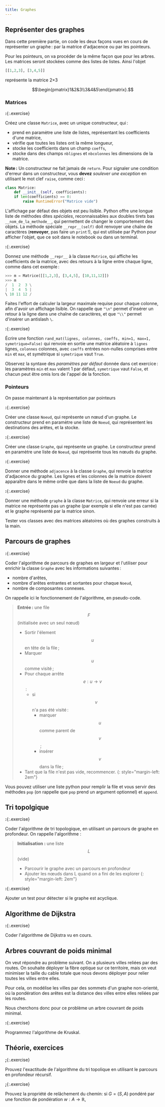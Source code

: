 ```yaml
---
title: Graphes
---
```


## Représenter des graphes

Dans cette première partie, on code les deux façons vues en cours de représenter un graphe : par la matrice d'adjacence ou par les pointeurs.

Pour les pointeurs, on va procéder de la même façon que pour les arbres. Les matrices seront stockées comme des listes de listes. Ainsi l'objet

~~~python
[[1,2,3], [3,4,5]]
~~~

représente la matrice 2×3 

$$\begin{pmatrix}1&2&3\\3&4&5\end{pmatrix}.$$

### Matrices

**:**{:.exercise}

Créez une classe `Matrice`, avec un unique constructeur, qui :

- prend en paramètre une liste de listes, représentant les coefficients d'une matrice,
- vérifie que toutes les listes ont la même longueur,
- stocke les coefficients dans un champ `coeffs`,
- stocke dans des champs `nblignes` et `nbcolonnes` les dimensions de la matrice.

**Note :** Un constructeur ne fait jamais de `return`. Pour signaler une condition d'erreur dans un constructeur, vous **devez** *soulever une exception* en utilisant le mot clef `raise`, comme ceci :

~~~python
class Matrice:
    def __init__(self, coefficients):
	if len(coefficients) == 0:
	    raise RuntimeError("Matrice vide")
~~~

L'affichage par défaut des objets est peu lisible. Python offre une longue liste de méthodes dites *spéciales*, reconnaissables aux doubles tirets bas `__nom_de_la_methode__`, qui permettent de changer le comportement des objets. La méthode spéciale `__repr__(self)` doit renvoyer une chaîne de caractères (**renvoyer**, pas faire un `print` !), qui est utilisée par Python pour afficher l'objet, que ce soit dans le notebook ou dans un terminal.

**:**{:.exercise}

Donnez une méthode `__repr__` à la classe `Matrice`, qui affiche les coefficients de la matrice, avec des retours à la
ligne entre chaque ligne, comme dans cet exemple :

~~~python
>>> m = Matrice([[1,2,3], [3,4,5], [10,11,12]])
>>> m
/  1  2  3 \
|  3  4  5 |
\ 10 11 12 /
~~~

Faites l'effort de calculer la largeur maximale requise pour chaque colonne, afin d'avoir un affichage lisible. On rappelle que `"\n"` permet d'insérer un retour à la ligne dans une chaîne de caractères, et que `"\\"` permet d'insérer un antislash `\`.

**:**{:.exercise}

Écrire une fonction `rand_mat(lignes, colonnes, coeffs, min=1, max=1, symetrique=False)` qui renvoie en sortie une matrice aléatoire à `lignes` lignes, `colonnes` colonnes, avec `coeffs` entrées non-nulles comprises entre `min` et `max`, et symétrique si `symetrique` vaut `True`.

Observez la syntaxe des *paramètres par défaut* donnée dans cet exercice : les paramètres `min` et `max` valent 1 par défaut, `symetrique` vaut `False`, et chacun peut être omis lors de l'appel de la fonction.

### Pointeurs

On passe maintenant à la représentation par pointeurs

**:**{:.exercise}

Créer une classe `Noeud`, qui représente un nœud d'un graphe. Le constructeur prend en paramètre une liste de `Noeud`, qui représentent les destinations des arêtes, et la stocke.

**:**{:.exercise} 

Créer une classe `Graphe`, qui représente un graphe. Le constructeur prend en paramètre une liste de `Noeud`, qui représente tous les nœuds du graphe.

**:**{:.exercise}

Donner une méthode `adjacence` à la classe `Graphe`, qui renvoie la matrice d'adjacence du graphe. Les lignes et les colonnes de la matrice doivent apparaître dans le même ordre que dans la liste de `Noeud` du graphe.

**:**{:.exercise}

Donner une méthode `graphe` à la classe `Matrice`, qui renvoie une erreur si la matrice ne représente pas un graphe (par exemple si elle n'est pas carrée) et le graphe représenté par la matrice sinon.

Tester vos classes avec des matrices aléatoires où des graphes construits à la main.

## Parcours de graphes

**:**{:.exercise}

Coder l'algorithme de parcours de graphes en largeur et l'utiliser pour enrichir la classe `Graphe` avec les
informations suivantes :

- nombre d'arêtes,
- nombre d'arêtes entrantes et sortantes pour chaque `Noeud`,
- nombre de composantes connexes.

On rappelle ici le fonctionnement de l'algorithme, en pseudo-code.

> **Entrée :** une file $$F$$ (initialisée avec un seul nœud)
>
> - Sortir l'élement $$u$$ en tête de la file ;
> - Marquer $$u$$ comme visité ;
> - Pour chaque arrête $$e:u→v$$ :
>    - si $$v$$ n'a pas été visité :
>       - marquer $$u$$ comme parent de $$v$$ ;
>       - insérer $$v$$ dans la file ;
> - Tant que la file n'est pas vide, recommencer.
{: style="margin-left: 2em"}

Vous pouvez utiliser une liste python pour remplir la file et vous servir des méthodes `pop` (on rappelle que `pop` prend un argument optionnel) et `append`.

## Tri topolgique

**:**{:.exercise} 

Coder l'algorithme de tri topologique, en utilisant un parcours de graphe en profondeur. On rappelle l'algorithme :

> **Initialisation :** une liste $$L$$ (vide)
>
> - Parcourir le graphe avec un parcours en profondeur
> - Ajouter les nœuds dans L quand on a fini de les explorer
{: style="margin-left: 2em"}


**:**{:.exercise}

Ajouter un test pour détecter si le graphe est acyclique.

## Algorithme de Dijkstra

**:**{:.exercise}

Coder l'algorithme de Dijkstra vu en cours.

## Arbres couvrant de poids minimal

On veut répondre au problème suivant. On a plusieurs villes reliées par des routes. On souhaite déployer la fibre optique sur ce territoire, mais on veut minimiser la taille du cable totale que nous devons déployer pour relier toutes les villes entre elles.

Pour cela, on modélise les villes par des sommets d'un graphe non-orienté, où la pondération des arêtes est la distance des villes entre elles reliées par les routes.

Nous cherchons donc pour ce problème un arbre couvrant de poids minimal. 

**:**{:.exercise}

Programmez l'algorithme de Kruskal.

## Théorie, exercices

**;**{:.exercise}

Prouvez l'exactitude de l'algorithme du tri topolique en utilisant le parcours en profondeur récursif.

**;**{:.exercise}

Prouvez la propriété de relâchement du chemin: si $G=(S,A)$ pondéré par une fonction de pondération $w:A\to \mathbb{R}$, 

